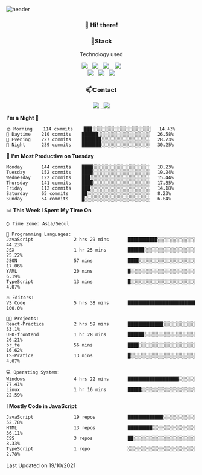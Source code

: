 ![header](https://capsule-render.vercel.app/api?type=waving&color=gradient&height=200&text=Che-ri&fontAlign=70&fontAlignY=40&animation=twinkling)

<h3 align="center">👋 Hi! there!</h3>

<h3 align="center">📌Stack</h3>
<p align="center">Technology used</p>
<div align="center"><img src="https://img.shields.io/badge/HTML5-e74c3c?style=flat-square&logo=HTML5&logoColor=white"></img> &nbsp <img src="https://img.shields.io/badge/CSS3-0A84FF?style=flat-square&logo=CSS3&logoColor=white"></img>  &nbsp <img src="https://img.shields.io/badge/SCSS-fd79a8?style=flat-square&logo=Sass&logoColor=white"/></a>&nbsp  &nbsp <img src="https://img.shields.io/badge/styled%2Dcomponents-DB7093?style=flat-square&logo=styled%2Dcomponents&logoColor=white"/></a>
<br><img src="https://img.shields.io/badge/JavaScript-FFCD11?style=flat-square&logo=JavaScript&logoColor=white"></img> &nbsp <img src="https://img.shields.io/badge/React-00BCF6?style=flat-square&logo=React&logoColor=white"></img> &nbsp <img src="https://img.shields.io/badge/Redux-764ABC?style=flat-square&logo=Redux&logoColor=white"/></a></div>

<h3 align="center">📫Contact</h3>
<div align="center"><a href="https://cheri.tistory.com/"><img src="https://img.shields.io/badge/Cheri-AD29B6?style=flat-square&logo=Tidal&logoColor=white"/></a> <a href="rnjs1135@gmail.com"> &nbsp <img src="https://img.shields.io/badge/Gmail-EA4335?style=flat-square&logo=Gmail&logoColor=white"/></a></div>

<!--START_SECTION:waka-->
**I'm a Night 🦉** 

```text
🌞 Morning    114 commits    ███░░░░░░░░░░░░░░░░░░░░░░   14.43% 
🌆 Daytime    210 commits    ██████░░░░░░░░░░░░░░░░░░░   26.58% 
🌃 Evening    227 commits    ███████░░░░░░░░░░░░░░░░░░   28.73% 
🌙 Night      239 commits    ███████░░░░░░░░░░░░░░░░░░   30.25%

```
📅 **I'm Most Productive on Tuesday** 

```text
Monday       144 commits    ████░░░░░░░░░░░░░░░░░░░░░   18.23% 
Tuesday      152 commits    ████░░░░░░░░░░░░░░░░░░░░░   19.24% 
Wednesday    122 commits    ███░░░░░░░░░░░░░░░░░░░░░░   15.44% 
Thursday     141 commits    ████░░░░░░░░░░░░░░░░░░░░░   17.85% 
Friday       112 commits    ███░░░░░░░░░░░░░░░░░░░░░░   14.18% 
Saturday     65 commits     ██░░░░░░░░░░░░░░░░░░░░░░░   8.23% 
Sunday       54 commits     █░░░░░░░░░░░░░░░░░░░░░░░░   6.84%

```


📊 **This Week I Spent My Time On** 

```text
⌚︎ Time Zone: Asia/Seoul

💬 Programming Languages: 
JavaScript               2 hrs 29 mins       ███████████░░░░░░░░░░░░░░   44.23% 
JSX                      1 hr 25 mins        ██████░░░░░░░░░░░░░░░░░░░   25.22% 
JSON                     57 mins             ████░░░░░░░░░░░░░░░░░░░░░   17.06% 
YAML                     20 mins             █░░░░░░░░░░░░░░░░░░░░░░░░   6.19% 
TypeScript               13 mins             █░░░░░░░░░░░░░░░░░░░░░░░░   4.07%

🔥 Editors: 
VS Code                  5 hrs 38 mins       █████████████████████████   100.0%

🐱‍💻 Projects: 
React-Practice           2 hrs 59 mins       █████████████░░░░░░░░░░░░   53.1% 
UFO-frontend             1 hr 28 mins        ██████░░░░░░░░░░░░░░░░░░░   26.21% 
br_fe                    56 mins             ████░░░░░░░░░░░░░░░░░░░░░   16.62% 
TS-Pratice               13 mins             █░░░░░░░░░░░░░░░░░░░░░░░░   4.07%

💻 Operating System: 
Windows                  4 hrs 22 mins       ███████████████████░░░░░░   77.41% 
Linux                    1 hr 16 mins        █████░░░░░░░░░░░░░░░░░░░░   22.59%

```

**I Mostly Code in JavaScript** 

```text
JavaScript               19 repos            █████████████░░░░░░░░░░░░   52.78% 
HTML                     13 repos            █████████░░░░░░░░░░░░░░░░   36.11% 
CSS                      3 repos             ██░░░░░░░░░░░░░░░░░░░░░░░   8.33% 
TypeScript               1 repo              ░░░░░░░░░░░░░░░░░░░░░░░░░   2.78%

```



 Last Updated on 19/10/2021
<!--END_SECTION:waka-->
